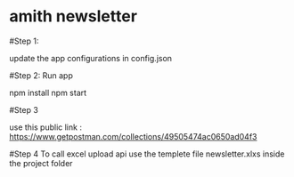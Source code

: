 # amith newsletter
#Step 1:
 
update the app configurations in config.json


#Step 2: Run app

npm install
npm start


#Step 3 

use this public link : https://www.getpostman.com/collections/49505474ac0650ad04f3


#Step 4 
To call excel upload api use the templete file newsletter.xlxs inside the project folder
